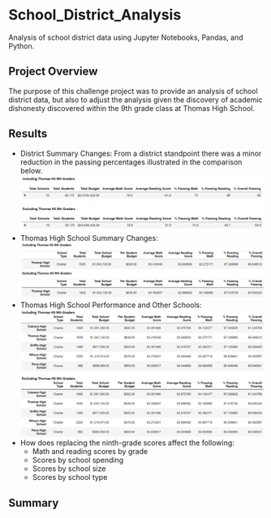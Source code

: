 # School_District_Analysis
Analysis of school district data using Jupyter Notebooks, Pandas, and Python.

## Project Overview
The purpose of this challenge project was to provide an analysis of school district data, but also to adjust the analysis given the discovery of academic dishonesty discovered within the 9th grade class at Thomas High School. 

## Results
- District Summary Changes: From a district standpoint there was a minor reduction in the passing percentages illustrated in the comparison below.
![District Summary Comparison](/Resources/District_Summary_Comparison.png "District Summary Comparison")
- Thomas High School Summary Changes:
![School Summary Comparison](/Resources/School_Summary_Comparison.png "School Summary Comparison")
- Thomas High School Performance and Other Schools:
![Top Schools Comparison](/Resources/Top_Schools_Comparison.png "Top Schools Comparison")
- How does replacing the ninth-grade scores affect the following:
  - Math and reading scores by grade
  - Scores by school spending
  - Scores by school size
  - Scores by school type

## Summary
